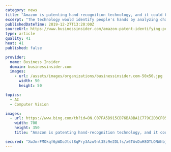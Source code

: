 ```yaml
---
category: news
title: "Amazon is patenting hand-recognition technology, and it could be implemented in Amazon Go stores"
excerpt: "The technology would identify people's hands by analyzing characteristics like wrinkles, veins, and even bone."
publishedDateTime: 2019-12-27T13:20:00Z
sourceUrl: https://www.businessinsider.com/amazon-patent-identifying-people-by-their-hands-2019-12
type: article
quality: 41
heat: 41
published: false

provider:
  name: Business Insider
  domain: businessinsider.com
  images:
    - url: /assets/images/organizations/businessinsider.com-50x50.jpg
      width: 50
      height: 50

topics:
  - AI
  - Computer Vision

images:
  - url: https://www.bing.com/th?id=ON.C07FA5D915CD76BA8BA1C779C2D3CF05
    width: 700
    height: 350
    title: "Amazon is patenting hand-recognition technology, and it could be implemented in Amazon Go stores"

secured: "XwJmrFMOkqf6pWDoJtsl8qPry3Azu9nl3Sz9e2DLfs/x6TAvDuH8OTLONAhbjo0r2je4AMqXhEQ8ocRILrSD428U0ily7+OWHsfMLh+iwBN8Q2OTlQfMSIBYjcu4i9aXhJo1CqiJPBrrkwcv70S9HgvJoGSkdJVrCJ0puP62cDhSmNAJrpqQd0nXYlPXtrFWzvjOFvx06r+YxSOruA2+PZQP9VDG49+yXERAcXrYXLXe+ElWK5KelW8YjN5qyKAnhojVMHclRVB+50JQGaI/Ug==;QtFuccfZlSdymUgJRKj3cg=="
---
```


